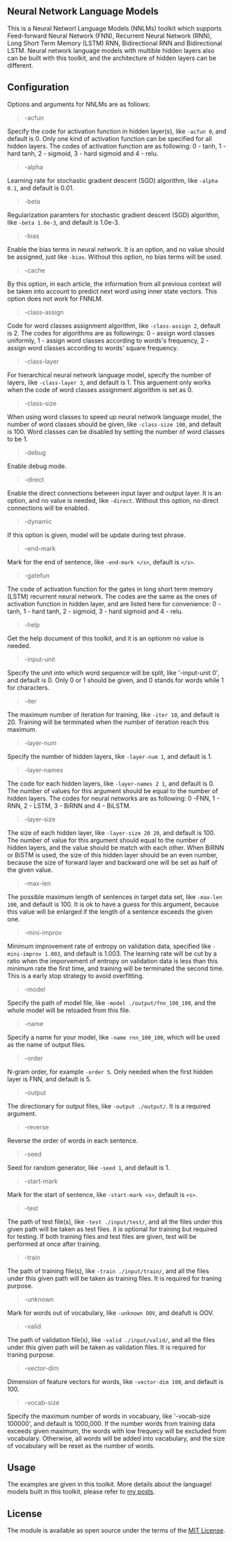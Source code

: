 ## Neural Network Language Models

This is a Neural Networl Language Models (NNLMs) toolkit which supports Feed-forward Neural Network (FNN), Recurrent Neural Network (RNN), Long Short Term Memory (LSTM) RNN, Bidirectional RNN and Bidirectional LSTM. Neural network language models with multible hidden layers also can be built with this toolkit, and the architecture of hidden layers can be different.

## Configuration
Options and arguments for NNLMs are as follows:

>-acfun

Specify the code for activation function in hidden layer(s), like `-acfun 0`, and default is 0. Only one kind of activation function can be specified for all hidden layers. The codes of activation function are as following: 0 - tanh, 1 - hard tanh, 2 - sigmoid, 3 - hard sigmoid and 4 - relu.

>-alpha

Learning rate for stochastic gradient descent (SGD) algorithm, like `-alpha 0.1`, and default is 0.01.

>-beta

Regularization paramters for stochastic gradient descent (SGD) algorithm, like `-beta 1.0e-3`, and default is 1.0e-3.

>-bias

Enable the bias terms in neural network. It is an option, and no value should be assigned, just like `-bias`. Without this option, no bias terms will be used.

>-cache

By this option, in each article, the information from all previous context will be taken into account to predict next word using inner state vectors. This option does not work for FNNLM.

>-class-assign

Code for word classes assignment algorithm, like `-class-assign 2`, default is 2. The codes for algorithms are as followings: 0 - assign word classes uniformly, 1 - assign word classes according to words's frequency, 2 - assign word classes according to words' square frequency.

>-class-layer

For hierarchical neural network language model, specify the number of layers, like `-class-layer 3`, and default is 1. This arguement only works when the code of word classes assignment algorithm is set as 0.

>-class-size

When using word classes to speed up neural network language model, the number of word classes should be given, like `-class-size 100`, and default is 100. Word classes can be disabled by setting the number of word classes to be 1.

>-debug

Enable debug mode.

>-direct

Enable the direct connections between input layer and output layer. It is an option, and no value is needed, like `-direct`. Without this option, no direct connections will be enabled.

>-dynamic

If this option is given, model will be update during test phrase.

>-end-mark

Mark for the end of sentence, like `-end-mark </s>`, default is `</s>`.

>-gatefun

The code of activation function for the gates in long short term memory (LSTM) recurrent neural network. The codes are the same as the ones of activation function in hidden layer, and are listed here for convenience: 0 - tanh, 1 - hard tanh, 2 - sigmoid, 3 - hard sigmoid and 4 - relu.

>-help

Get the help document of this toolkit, and it is an optionm no value is needed. 

>-input-unit

Specify the unit into which word sequence will be split, like '-input-unit 0', and default is 0. Only 0 or 1 should be given, and 0 stands for words while 1 for characters.

>-iter

The maximum number of iteration for training, like `-iter 10`, and default is 20. Training will be terminated when the number of iteration reach this maximum.

>-layer-num

Specify the number of hidden layers, like `-layer-num 1`, and default is 1.

>-layer-names

The code for each hidden layers, like `-layer-names 2 1`, and default is 0. The number of values for this argument should be equal to the number of hidden layers. The codes for neural networks are as following:  0 -FNN, 1 - RNN, 2 - LSTM, 3 - BiRNN and 4 - BiLSTM.

>-layer-size

The size of each hidden layer, like `-layer-size 20 20`, and default is 100. The number of value for this argument should equal to the number of hidden layers, and the value should be match with each other. When BiRNN or BiSTM is used, the size of this hidden layer should be an even number, because the size of forward layer and backward one will be set as half of the given value.

>-max-len

The possible maximum length of sentences in target data set, like `-max-len 100`, and default is 100. It is ok to have a guess for this argument, because this value will be enlarged if the length of a sentence exceeds the given one.

>-mini-improv

Minimum improvement rate of entropy on validation data, specified like `-mini-improv 1.003`, and default is 1.003. The learning rate will be cut by a ratio when the imporvement of entropy on validation data is less than this minimum rate the first time, and training will be terminated the second time. This is a early stop strategy to avoid overfitting.

>-model

Specify the path of model file, like `-model ./output/fnn_100_100`, and the whole model will be reloaded from this file.

>-name

Specify a name for your model, like `-name rnn_100_100`, which will be used as the name of output files.

>-order

N-gram order, for example `-order 5`. Only needed when the first hidden layer is FNN, and default is 5.

>-output

The directionary for output files, like `-output ./output/`. It is a required argument.

>-reverse

Reverse the order of words in each sentence.

>-seed

Seed for random generator, like `-seed 1`, and default is 1.

>-start-mark

Mark for the start of sentence, like `-start-mark <s>`, default is `<s>`.

>-test

The path of test file(s), like `-test ./input/test/`, and all the files under this given path will be taken as test files. it is optional for training but required for testing. If both training files and test files are given, test will be performed at once after training.

>-train

The path of training file(s), like `-train ./input/train/`, and all the files under this given path will be taken as training files. It is required for traning purpose.

>-unknown

Mark for words out of vocabulary, like `-unknown OOV`, and deafult is OOV.

>-valid

The path of validation file(s), like `-valid ./input/valid/`, and all the files under this given path will be taken as validation files. It is required for traning purpose.

>-vector-dim

Dimension of feature vectors for words, like `-vector-dim 100`, and default is 100.

>-vocab-size

Specify the maximum number of words in vocabuary, like '-vocab-size 100000', and default is 1000,000. If the number words from training data exceeds given maximum, the words with low frequecy will be excluded from vocabulary. Otherwise, all words will be added into vacabulary, and the size of vocabulary will be reset as the number of words.

## Usage
The examples are given in this toolkit. More details about the languagel models built in this toolkit, please refer to [my posts](https://dengliangshi.github.io/).

## License
The module is available as open source under the terms of the [MIT License](https://opensource.org/licenses/MIT).